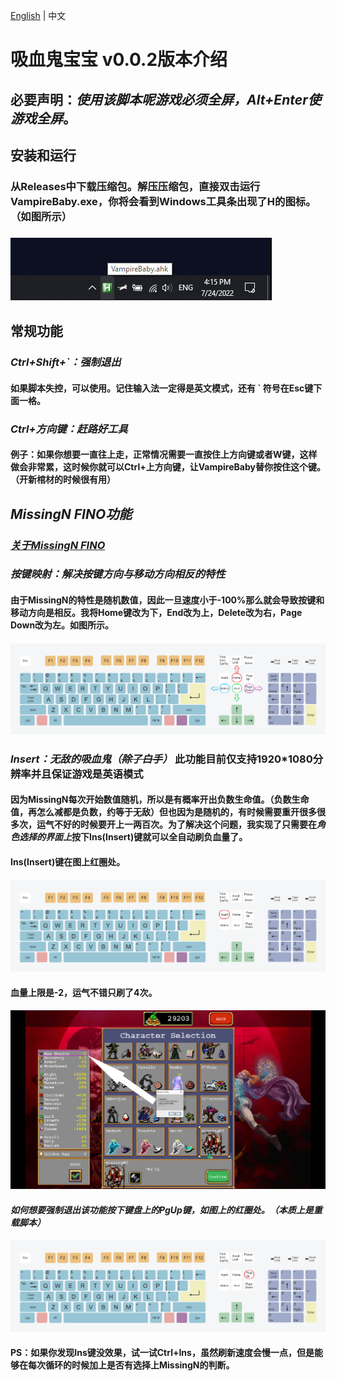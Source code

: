 [English](./README.md) | 中文

# 吸血鬼宝宝 v0.0.2版本介绍

## 必要声明：***使用该脚本呢游戏必须全屏，Alt+Enter使游戏全屏***。

## **安装和运行**

### 从Releases中下载压缩包。解压压缩包，直接双击运行VampireBaby.exe，你将会看到Windows工具条出现了H的图标。（如图所示）

### ![Image](https://raw.githubusercontent.com/Waterkuiiiiii/VampireBaby/main/MdPic/ToolBar%20Icon.png)

## **常规功能**

### ***Ctrl+Shift+`：强制退出***

#### 如果脚本失控，可以使用。记住输入法一定得是英文模式，还有 ` 符号在Esc键下面一格。

### ***Ctrl+方向键：赶路好工具***

#### 例子：如果你想要一直往上走，正常情况需要一直按住上方向键或者W键，这样做会非常累，这时候你就可以Ctrl+上方向键，让VampireBaby替你按住这个键。（**开新棺材的时候很有用**）

## ***MissingN FINO功能***

### [***关于MissingN FINO***](https://vampire-survivors.fandom.com/wiki/MissingN%E2%96%AF)

### ***按键映射：解决按键方向与移动方向相反的特性***

#### 由于MissingN的特性是随机数值，因此一旦速度小于-100%那么就会导致按键和移动方向是相反。我将Home键改为下，End改为上，Delete改为右，Page Down改为左。如图所示。

#### ![Image](https://raw.githubusercontent.com/Waterkuiiiiii/VampireBaby/main/MdPic/KeyboardHEDP.png)

### ***Insert：无敌的吸血鬼（~~除了白手~~）*** 此功能目前仅支持1920*1080分辨率并且保证游戏是英语模式

#### 因为MissingN每次开始数值随机，所以是有概率开出负数生命值。（负数生命值，再怎么减都是负数，约等于无敌）但也因为是随机的，有时候需要重开很多很多次，运气不好的时候要开上一两百次。为了解决这个问题，我实现了只需要在***角色选择的界面上***按下Ins(Insert)键就可以全自动刷负血量了。

#### **Ins(Insert)键在图上红圈处。**

#### ![Image](https://raw.githubusercontent.com/Waterkuiiiiii/VampireBaby/main/MdPic/KeyboardIns.png)

#### 血量上限是-2，运气不错只刷了4次。

#### ![Image](https://github.com/Waterkuiiiiii/VampireBaby/blob/main/MdPic/Invicible%20Vampire%20.png?raw=true)

#### ***如何想要强制退出该功能按下键盘上的PgUp键，如图上的红圈处。（本质上是重载脚本）***

#### ![Image](https://raw.githubusercontent.com/Waterkuiiiiii/VampireBaby/main/MdPic/KeyboardPgUp.png)

#### PS：如果你发现Ins键没效果，试一试Ctrl+Ins，虽然刷新速度会慢一点，但是能够在每次循环的时候加上是否有选择上MissingN的判断。
